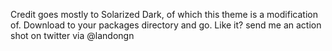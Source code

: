Credit goes mostly to Solarized Dark, of which this theme is a modification of.   Download to your packages directory and go.  Like it? send me an action shot on twitter via @landongn
